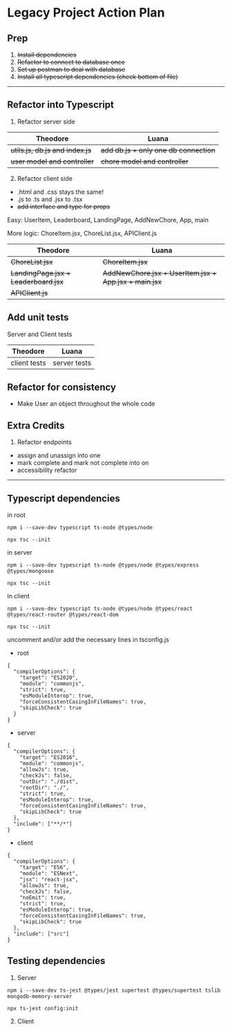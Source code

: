 # Legacy Project Action Plan

## Prep
1. ~~Install dependencies~~
2. ~~Refactor to connect to database once~~
3. ~~Set up postman to deal with database~~
4. ~~Install all typescript dependencies (check bottom of file)~~
---

## Refactor into Typescript
1. Refactor server side

| Theodore | Luana |
| ----------- | ----------- |
| ~~utils.js, db.js and index.js~~ | ~~add db.js + only one db connection~~ |
| ~~user model and controller~~ | ~~chore model and controller~~ |

2. Refactor client side
- .html and .css stays the same!
- .js to .ts and .jsx to .tsx
- ~~add interface and type for props~~

Easy: UserItem, Leaderboard, LandingPage, AddNewChore, App, main

More logic: ChoreItem.jsx, ChoreList.jsx, APIClient.js

| Theodore | Luana |
| ----------- | ----------- |
| ~~ChoreList.jsx~~ | ~~ChoreItem.jsx~~ |
| ~~LandingPage.jsx + Leaderboard.jsx~~ |  ~~AddNewChore.jsx + UserItem.jsx + App.jsx + main.jsx~~ |
| ~~APIClient.js~~ |  |

## Add unit tests
Server and Client tests

| Theodore | Luana |
| ----------- | ----------- |
| client tests | server tests |

## Refactor for consistency
- Make User an object throughout the whole code

## Extra Credits
1. Refactor endpoints
- assign and unassign into one
- mark complete and mark not complete into on
- accessibility refactor

---
## Typescript dependencies

in root 

`npm i --save-dev typescript ts-node @types/node`

`npx tsc --init`

in server

`npm i --save-dev typescript ts-node @types/node @types/express @types/mongoose`

`npx tsc --init`


in client

`npm i --save-dev typescript ts-node @types/node @types/react @types/react-router @types/react-dom`

`npx tsc --init`

uncomment and/or add the necessary lines in tsconfig.js

- root
```
{
  "compilerOptions": {
    "target": "ES2020",
    "module": "commonjs",
    "strict": true,
    "esModuleInterop": true,
    "forceConsistentCasingInFileNames": true,
    "skipLibCheck": true
  }
}
```

- server
```
{
  "compilerOptions": {
    "target": "ES2016",
    "module": "commonjs",
    "allowJs": true,
    "checkJs": false,
    "outDir": "./dist",
    "rootDir": "./",
    "strict": true,
    "esModuleInterop": true,
    "forceConsistentCasingInFileNames": true,
    "skipLibCheck": true
  },
  "include": ["**/*"]
}
```
- client
```
{
  "compilerOptions": {
    "target": "ES6",
    "module": "ESNext",
    "jsx": "react-jsx",
    "allowJs": true,
    "checkJs": false,
    "noEmit": true,
    "strict": true,
    "esModuleInterop": true,
    "forceConsistentCasingInFileNames": true,
    "skipLibCheck": true
  },
  "include": ["src"]
}
```

## Testing dependencies

1. Server

`npm i --save-dev ts-jest @types/jest supertest @types/supertest tslib mongodb-memory-server`

`npx ts-jest config:init`

2. Client